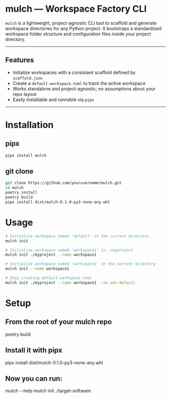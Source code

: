 # mulch — Workspace Factory CLI

`mulch` is a lightweight, project-agnostic CLI tool to scaffold and generate workspace directories
for any Python project. It bootstraps a standardized workspace folder structure and configuration
files inside your project directory.

---

## Features

- Initialize workspaces with a consistent scaffold defined by `scaffold.json`
- Create a `default-workspace.toml` to track the active workspace
- Works standalone and project-agnostic; no assumptions about your repo layout
- Easily installable and runnable via `pipx`

---

# Installation

## pipx
```bash
pipx install mulch
```

## git clone

```bash
git clone https://github.com/yourusername/mulch.git
cd mulch
poetry install
poetry build
pipx install dist/mulch-0.1.0-py3-none-any.whl
```


# Usage

```bash
# Initialize workspace named 'default' in the current directory
mulch init

# Initialize workspace named 'workspace1' in ./myproject
mulch init ./myproject --name workspace1

# Initialize workspace named 'workspace1' in the current directory
mulch init --name workspace1

# Skip creating default-workspace.toml
mulch init ./myproject --name workspace1 --no-set-default
```

# Setup

## From the root of your mulch repo
poetry build

## Install it with pipx
pipx install dist/mulch-0.1.0-py3-none-any.whl

## Now you can run:
mulch --help
mulch init ./target-software


